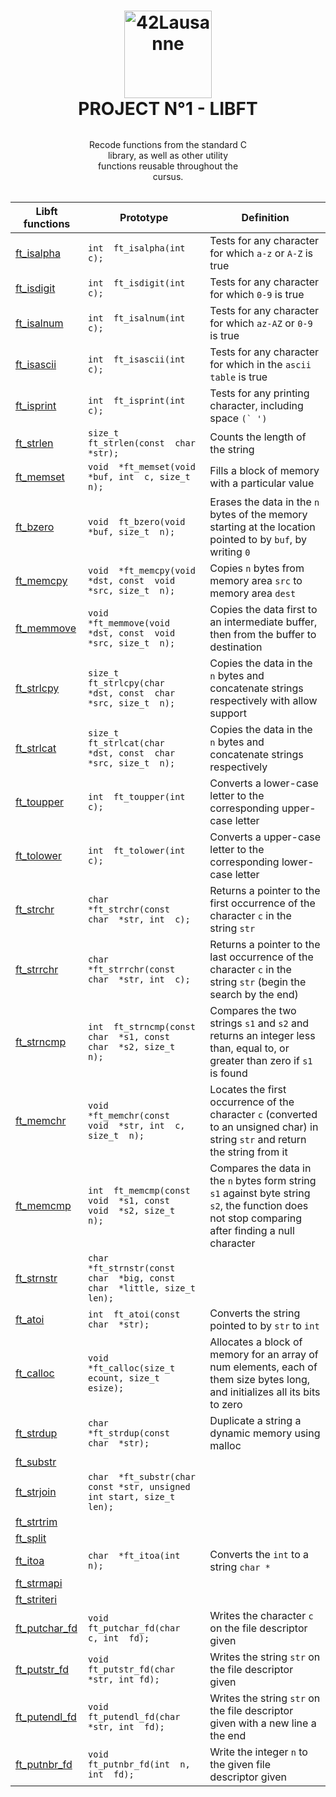 <h1 align="center">
    <img alt="42Lausanne" title="42Lausanne" src="https://github.com/MarJC5/42Piscine/blob/main/doc/norminette/42_logo.svg" width="140"> </br>
    PROJECT N°1 - LIBFT
    <h4 align="center" style="width: 50%; margin: 2rem auto; font-weight: normal;"> Recode functions from the standard C library, as well as other utility functions reusable throughout the cursus.
    </h4>
</h1>


| Libft functions | Prototype | Definition |
|--|--|--|
| [ft_isalpha](https://github.com/MarJC5/Libft/blob/main/libft/ft_isalpha.c) |```int  ft_isalpha(int  c);```| Tests for any character for which ```a-z``` or ```A-Z``` is true |
| [ft_isdigit](https://github.com/MarJC5/Libft/blob/main/libft/ft_isdigit.c) | ```int  ft_isdigit(int  c);``` | Tests for any character for which ```0-9``` is true |
| [ft_isalnum](https://github.com/MarJC5/Libft/blob/main/libft/ft_isalnum.c) | ```int  ft_isalnum(int  c);``` | Tests for any character for which ```az-AZ``` or ```0-9``` is true |
| [ft_isascii](https://github.com/MarJC5/Libft/blob/main/libft/ft_isascii.c) | ```int  ft_isascii(int  c);``` | Tests for any character for which in the ```ascii table``` is true |
| [ft_isprint](https://github.com/MarJC5/Libft/blob/main/libft/ft_isprint.c) | ```int  ft_isprint(int  c);``` | Tests for any printing character, including space ```(` ')``` |
| [ft_strlen](https://github.com/MarJC5/Libft/blob/main/libft/ft_strlen.c) | ```size_t  ft_strlen(const  char  *str);``` | Counts the length of the string |
| [ft_memset](https://github.com/MarJC5/Libft/blob/main/libft/ft_memset.c) | ```void  *ft_memset(void  *buf, int  c, size_t  n);``` | Fills a block of memory with a particular value |
| [ft_bzero](https://github.com/MarJC5/Libft/blob/main/libft/ft_bzero.c) | ```void  ft_bzero(void  *buf, size_t  n);``` | Erases the data in the ```n``` bytes of the memory starting at the location pointed to by ```buf```, by writing ```0``` |
| [ft_memcpy](https://github.com/MarJC5/Libft/blob/main/libft/ft_memcpy.c) | ```void  *ft_memcpy(void  *dst, const  void  *src, size_t  n);``` | Copies ```n``` bytes from memory area ```src``` to memory area ```dest``` |
| [ft_memmove](https://github.com/MarJC5/Libft/blob/main/libft/ft_memmove.c) | ```void  *ft_memmove(void  *dst, const  void  *src, size_t  n);``` | Copies the data first to an intermediate buffer, then from the buffer to destination |
| [ft_strlcpy](https://github.com/MarJC5/Libft/blob/main/libft/ft_strlcpy.c) | ```size_t  ft_strlcpy(char  *dst, const  char  *src, size_t  n);``` | Copies the data in the ```n``` bytes and concatenate strings respectively with allow support |
| [ft_strlcat](https://github.com/MarJC5/Libft/blob/main/libft/ft_strlcat.c) | ```size_t  ft_strlcat(char  *dst, const  char  *src, size_t  n);``` | Copies the data in the ```n``` bytes and concatenate strings respectively |
| [ft_toupper](https://github.com/MarJC5/Libft/blob/main/libft/ft_toupper.c) | ```int  ft_toupper(int  c);``` | Converts a lower-case letter to the corresponding upper-case letter |
| [ft_tolower](https://github.com/MarJC5/Libft/blob/main/libft/ft_tolower.c) | ```int  ft_tolower(int  c);``` | Converts a upper-case letter to the corresponding lower-case letter |
| [ft_strchr](https://github.com/MarJC5/Libft/blob/main/libft/ft_strchr.c) | ```char  *ft_strchr(const  char  *str, int  c);``` | Returns a pointer to the first occurrence of the character ```c``` in the string ```str``` |
| [ft_strrchr](https://github.com/MarJC5/Libft/blob/main/libft/ft_strrchr.c) | ```char  *ft_strrchr(const  char  *str, int  c);``` | Returns a pointer to the last occurrence of the character ```c``` in the string ```str``` (begin the search by the end) |
| [ft_strncmp](https://github.com/MarJC5/Libft/blob/main/libft/ft_strncmp.c) | ```int  ft_strncmp(const  char  *s1, const  char  *s2, size_t  n);``` | Compares the two strings ```s1``` and ```s2``` and returns an integer less than, equal to, or greater than zero if ```s1``` is found |
| [ft_memchr](https://github.com/MarJC5/Libft/blob/main/libft/ft_memchr.c) | ```void  *ft_memchr(const  void  *str, int  c, size_t  n);``` | Locates the first occurrence of the character ```c``` (converted to an unsigned char) in string ```str``` and return the string from it |
| [ft_memcmp](https://github.com/MarJC5/Libft/blob/main/libft/ft_memcmp.c) | ```int  ft_memcmp(const  void  *s1, const  void  *s2, size_t  n);``` | Compares the data in the ```n``` bytes form string ```s1``` against byte string ```s2```, the function does not stop comparing after finding a null character |
| [ft_strnstr](https://github.com/MarJC5/Libft/blob/main/libft/ft_strnstr.c) | ```char  *ft_strnstr(const  char  *big, const  char  *little, size_t  len);``` |  |
| [ft_atoi](https://github.com/MarJC5/Libft/blob/main/libft/ft_atoi.c) | ```int  ft_atoi(const  char  *str);``` | Converts the string pointed to by ```str``` to ```int``` |
| [ft_calloc](https://github.com/MarJC5/Libft/blob/main/libft/ft_calloc.c) | ```void  *ft_calloc(size_t  ecount, size_t  esize);``` | Allocates a block of memory for an array of num elements, each of them size bytes long, and initializes all its bits to zero |
| [ft_strdup](https://github.com/MarJC5/Libft/blob/main/libft/ft_strdup.c) | ```char  *ft_strdup(const  char  *str);``` | Duplicate a string a dynamic memory using malloc |
| [ft_substr](https://github.com/MarJC5/Libft/blob/main/libft/ft_substr.c) |  |  |
| [ft_strjoin](https://github.com/MarJC5/Libft/blob/main/libft/ft_strjoin.c) | ```char	*ft_substr(char const *str, unsigned int start, size_t len);``` |  |
| [ft_strtrim](https://github.com/MarJC5/Libft/blob/main/libft/ft_strtrim.c) |  |  |
| [ft_split](https://github.com/MarJC5/Libft/blob/main/libft/ft_split.c) |  |  |
| [ft_itoa](https://github.com/MarJC5/Libft/blob/main/libft/ft_itoa.c) | ```char  *ft_itoa(int  n);``` | Converts the ```int``` to a string ```char *``` |
| [ft_strmapi](https://github.com/MarJC5/Libft/blob/main/libft/ft_strmapi.c) |  |  |
| [ft_striteri](https://github.com/MarJC5/Libft/blob/main/libft/ft_striteri.c) |  |  |
| [ft_putchar_fd](https://github.com/MarJC5/Libft/blob/main/libft/ft_putchar_fd.c) | ```void  ft_putchar_fd(char  c, int  fd);``` | Writes the character ```c``` on the file descriptor given |
| [ft_putstr_fd](https://github.com/MarJC5/Libft/blob/main/libft/ft_putstr_fd.c) | ```void	ft_putstr_fd(char *str, int fd);``` | Writes the string ```str``` on the file descriptor given |
| [ft_putendl_fd](https://github.com/MarJC5/Libft/blob/main/libft/ft_putendl_fd.c) | ```void  ft_putendl_fd(char  *str, int  fd);``` | Writes the string ```str``` on the file descriptor given with a new line a the end |
| [ft_putnbr_fd](https://github.com/MarJC5/Libft/blob/main/libft/ft_putnbr_fd.c) | ```void  ft_putnbr_fd(int  n, int  fd);``` | Write the integer ```n``` to the given file descriptor given |
